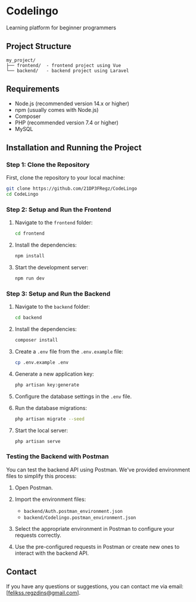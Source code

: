 # Codelingo

Learning platform for beginner programmers

## Project Structure
```
my_project/
├── frontend/  - frontend project using Vue
└── backend/   - backend project using Laravel
```

## Requirements
- Node.js (recommended version 14.x or higher)
- npm (usually comes with Node.js)
- Composer
- PHP (recommended version 7.4 or higher)
- MySQL

## Installation and Running the Project

### Step 1: Clone the Repository
First, clone the repository to your local machine:
```bash
git clone https://github.com/21DP3FRegz/CodeLingo
cd CodeLingo
```

### Step 2: Setup and Run the Frontend

1. Navigate to the `frontend` folder:
    ```bash
    cd frontend
    ```

2. Install the dependencies:
    ```bash
    npm install
    ```

3. Start the development server:
    ```bash
    npm run dev
    ```

### Step 3: Setup and Run the Backend

1. Navigate to the `backend` folder:
    ```bash
    cd backend
    ```

2. Install the dependencies:
    ```bash
    composer install
    ```

3. Create a `.env` file from the `.env.example` file:
    ```bash
    cp .env.example .env
    ```

4. Generate a new application key:
    ```bash
    php artisan key:generate
    ```

5. Configure the database settings in the `.env` file.

6. Run the database migrations:
    ```bash
    php artisan migrate --seed
    ```

7. Start the local server:
    ```bash
    php artisan serve
    ```

### Testing the Backend with Postman

You can test the backend API using Postman. We've provided environment files to simplify this process:

1. Open Postman.

2. Import the environment files:
   - `backend/Auth.postman_environment.json`
   - `backend/Codelingo.postman_environment.json`

3. Select the appropriate environment in Postman to configure your requests correctly.

4. Use the pre-configured requests in Postman or create new ones to interact with the backend API.

## Contact
If you have any questions or suggestions, you can contact me via email: [felikss.regzdins@gmail.com].